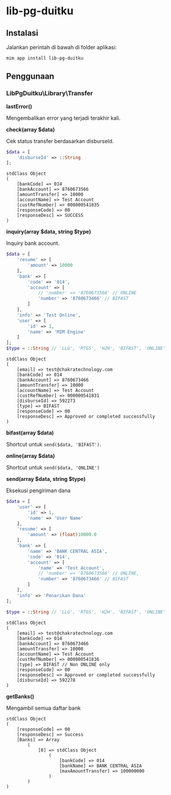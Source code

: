 # lib-pg-duitku

## Instalasi

Jalankan perintah di bawah di folder aplikasi:

```
mim app install lib-pg-duitku
```

## Penggunaan

### LibPgDuitku\Library\Transfer

**lastError()**

Mengembalikan error yang terjadi terakhir kali.

**check(array $data)**

Cek status transfer berdasarkan disburseId.

```php
$data = [
    'disburseId' => ::String
];
```

```
stdClass Object
(
    [bankCode] => 014
    [bankAccount] => 8760673566
    [amountTransfer] => 10000
    [accountName] => Test Account
    [custRefNumber] => 000000541835
    [responseCode] => 00
    [responseDesc] => SUCCESS
)
```

**inquiry(array $data, string $type)**

Inquiry bank account.

```php
$data = [
    'resume' => [
        'amount' => 10000
    ],
    'bank' => [
        'code' => '014',
        'account' => [
            // 'number' => '8760673566' // ONLINE
            'number' => '8760673466' // BIFAST
        ]
    ],
    'info' => 'Test Online',
    'user' => [
        'id' => 1,
        'name' => 'MIM Engine'
    ]
];
$type = ::String // 'LLG', 'RTGS', 'H2H', 'BIFAST', 'ONLINE'
```

```
stdClass Object
(
    [email] => test@chakratechnology.com
    [bankCode] => 014
    [bankAccount] => 8760673466
    [amountTransfer] => 10000
    [accountName] => Test Account
    [custRefNumber] => 000000541831
    [disburseId] => 592273
    [type] => BIFAST
    [responseCode] => 00
    [responseDesc] => Approved or completed successfully
)
```

**bifast(array $data)**

Shortcut untuk `send($data, 'BIFAST')`.

**online(array $data)**

Shortcut untuk `send($data, 'ONLINE')`

**send(array $data, string $type)**

Eksekusi pengiriman dana

```php
$data = [
    'user' => [
        'id' => 1,
        'name' => 'User Name'
    ],
    'resume' => [
        'amount' => (float)10000.0
    ],
    'bank' => [
        'name' => 'BANK CENTRAL ASIA',
        'code' => '014',
        'account' => [
            'name' => 'Test Account',
            // 'number' => '8760673566' // ONLINE,
            'number' => '8760673466' // BIFAST
        ]
    ],
    'info' => 'Penarikan Dana'
];

$type = ::String // 'LLG', 'RTGS', 'H2H', 'BIFAST', 'ONLINE'
```

```
stdClass Object
(
    [email] => test@chakratechnology.com
    [bankCode] => 014
    [bankAccount] => 8760673466
    [amountTransfer] => 10000
    [accountName] => Test Account
    [custRefNumber] => 000000541836
    [type] => BIFAST // Non ONLINE only
    [responseCode] => 00
    [responseDesc] => Approved or completed successfully
    [disburseId] => 592278
)
```

**getBanks()**

Mengambil semua daftar bank

```
stdClass Object
(
    [responseCode] => 00
    [responseDesc] => Success
    [Banks] => Array
        (
            [0] => stdClass Object
                (
                    [bankCode] => 014
                    [bankName] => BANK CENTRAL ASIA
                    [maxAmountTransfer] => 100000000
                )
        )
)
```
